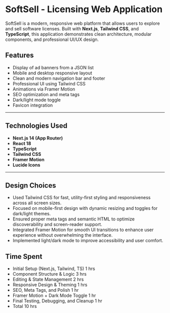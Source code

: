 # SoftSell - Licensing Web Application

SoftSell is a modern, responsive web platform that allows users to explore and sell software licenses. Built with **Next.js**, **Tailwind CSS**, and **TypeScript**, this application demonstrates clean architecture, modular components, and professional UI/UX design.

##  Features

- Display of ad banners from a JSON list
- Mobile and desktop responsive layout
- Clean and modern navigation bar and footer
- Professional UI using Tailwind CSS
- Animations via Framer Motion
- SEO optimization and meta tags
- Dark/light mode toggle
- Favicon integration

---

##  Technologies Used

- **Next.js 14 (App Router)**
- **React 18**
- **TypeScript**
- **Tailwind CSS**
- **Framer Motion**
- **Lucide Icons**

---

##  Design Choices

- Used Tailwind CSS for fast, utility-first styling and responsiveness across all screen sizes.
- Focused on mobile-first design with dynamic resizing and toggles for dark/light themes.
- Ensured proper meta tags and semantic HTML to optimize discoverability and screen-reader support.
- Integrated Framer Motion for smooth UI transitions to enhance user experience without overwhelming the interface.
- Implemented light/dark mode to improve accessibility and user comfort.

##  Time Spent

- Initial Setup (Next.js, Tailwind, TS)	 1 hrs
- Component Structure & Logic	         3 hrs
- Editing & State Management	         2 hrs
- Responsive Design & Theming	         1 hrs
- SEO, Meta Tags, and Polish	         1 hr
- Framer Motion + Dark Mode Toggle	     1 hr
- Final Testing, Debugging, and Cleanup	 1 hr
- Total                                  10 hrs 